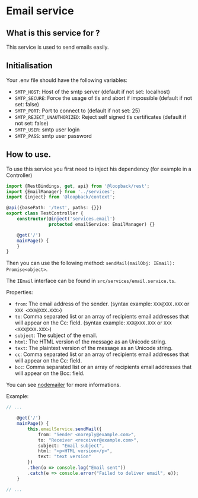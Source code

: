 # Email service

## What is this service for ?

This service is used to send emails easily.

## Initialisation

Your .env file should have the following variables:
* `SMTP_HOST`: Host of the smtp server (default if not set: localhost)
* `SMTP_SECURE`: Force the usage of tls and abort if impossible (default if not set: false)
* `SMTP_PORT`: Port to connect to (default if not set: 25)
* `SMTP_REJECT_UNAUTHORIZED`: Reject self signed tls certificates (default if not set: false)
* `SMTP_USER`: smtp user login
* `SMTP_PASS`: smtp user password

## How to use.

To use this service you first need to inject his dependency (for example in a Controller)

```typescript
import {RestBindings, get, api} from '@loopback/rest';
import {EmailManager} from '../services';
import {inject} from '@loopback/context';

@api({basePath: '/test', paths: {}})
export class TestController {
    constructor(@inject('services.email')
                protected emailService: EmailManager) {}

    @get('/')
    mainPage() {
    }
}

```

Then you can use the following method:
`sendMail(mailObj: IEmail): Promise<object>`.

The `IEmail` interface can be found in `src/services/email.service.ts`.

Properties:

* `from`: The email address of the sender. (syntax example: `XXX@XXX.XXX` or `XXX <XXX@XXX.XXX>`)
* `to`: Comma separated list or an array of recipients email addresses that will appear on the Cc: field. (syntax example: `XXX@XXX.XXX` or `XXX <XXX@XXX.XXX>`)
* `subject`: The subject of the email.
* `html`: The HTML version of the message as an Unicode string.
* `text`: The plaintext version of the message as an Unicode string.
* `cc`: Comma separated list or an array of recipients email addresses that will appear on the Cc: field.
* `bcc`: Comma separated list or an array of recipients email addresses that will appear on the Bcc: field.

You can see [nodemailer](https://nodemailer.com/) for more informations.

Example:

```typescript
// ...

    @get('/')
    mainPage() {
        this.emailService.sendMail({
            from: "Sender <noreply@example.com>",
            to: "Receiver <receiver@example.com>",
            subject: "Email subject",
            html: "<p>HTML version</p>",
            text: "text version"
        })
        .then(o => console.log("Email sent"))
        .catch(e => console.error("Failed to deliver email", e));
    }

// ...
```